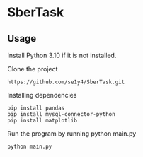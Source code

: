 # SberTask
## Usage
Install Python 3.10 if it is not installed.

Clone the project <br>
```
https://github.com/se1y4/SberTask.git
```

Installing dependencies <br>

```
pip install pandas
pip install mysql-connector-python
pip install matplotlib
```
Run the program by running python main.py <br>

```
python main.py
```
